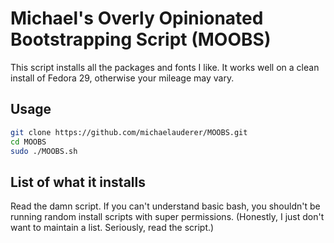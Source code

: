 # Michael's Overly Opinionated Bootstrapping Script (MOOBS)

This script installs all the packages and fonts I like. It works well on a clean 
install of Fedora 29, otherwise your mileage may vary.

## Usage

```sh
git clone https://github.com/michaelauderer/MOOBS.git
cd MOOBS
sudo ./MOOBS.sh
```

## List of what it installs

Read the damn script. If you can't understand basic bash, you shouldn't be
running random install scripts with super permissions. (Honestly, I just don't want to 
maintain a list. Seriously, read the script.)



